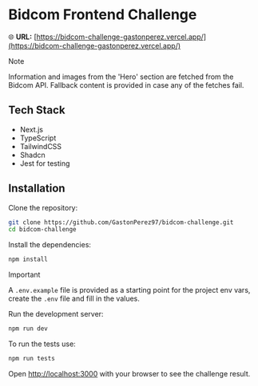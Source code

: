 # Bidcom Frontend Challenge

🌐 **URL:** [https://bidcom-challenge-gastonperez.vercel.app/](https://bidcom-challenge-gastonperez.vercel.app/)

> [!NOTE]  
> Information and images from the 'Hero' section are fetched from the Bidcom API. Fallback content is provided in case any of the fetches fail.

## Tech Stack

- Next.js
- TypeScript
- TailwindCSS
- Shadcn
- Jest for testing

## Installation

Clone the repository:

```bash
git clone https://github.com/GastonPerez97/bidcom-challenge.git
cd bidcom-challenge
```

Install the dependencies:

```bash
npm install
```

> [!IMPORTANT] 
A `.env.example` file is provided as a starting point for the project env vars, create the `.env` file and fill in the values.

Run the development server:

```bash
npm run dev
```

To run the tests use:

```bash
npm run tests
```

Open [http://localhost:3000](http://localhost:3000) with your browser to see the challenge result.
